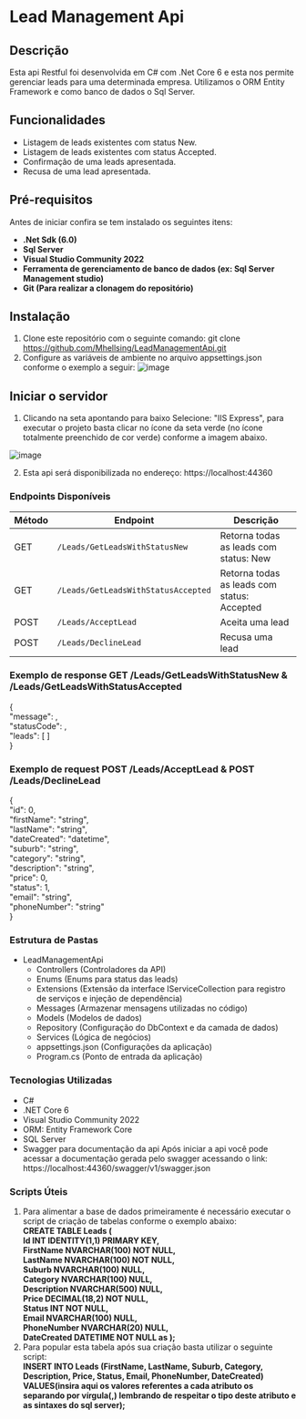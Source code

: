 # Lead Management Api
## Descrição
Esta api Restful foi desenvolvida em C# com .Net Core 6 e esta nos permite gerenciar leads para uma determinada empresa. 
Utilizamos o ORM Entity Framework e como banco de dados o Sql Server.  

## Funcionalidades
- Listagem de leads existentes com status New.
- Listagem de leads existentes com status Accepted.
- Confirmação de uma leads apresentada.
- Recusa de uma lead apresentada.

## Pré-requisitos
Antes de iniciar confira se tem instalado os seguintes itens:
- **.Net Sdk (6.0)**
- **Sql Server**
- **Visual Studio Community 2022**
- **Ferramenta de gerenciamento de banco de dados (ex: Sql Server Management studio)**
- **Git (Para realizar a clonagem do repositório)**

## Instalação
1. Clone este repositório com o seguinte comando: git clone https://github.com/Mhellsing/LeadManagementApi.git
2. Configure as variáveis de ambiente no arquivo appsettings.json conforme o exemplo a seguir:
   ![image](https://github.com/user-attachments/assets/f14fa201-5a9e-4a3f-8625-908e9ec3d76d)

## Iniciar o servidor
1. Clicando na seta apontando para baixo Selecione: "IIS Express", para executar o projeto basta 
clicar no ícone da seta verde (no ícone totalmente preenchido de cor verde) conforme a imagem abaixo.
  
![image](https://github.com/user-attachments/assets/e856f03f-d580-4bd7-b5a9-d0a669c733ec)

2. Esta api será disponibilizada no endereço: https://localhost:44360

### Endpoints Disponíveis

| Método | Endpoint                            | Descrição                                        |
|--------|-------------------------------------|--------------------------------------------------|
| GET    | `/Leads/GetLeadsWithStatusNew`      | Retorna todas as leads com status: New           |
| GET    | `/Leads/GetLeadsWithStatusAccepted` | Retorna todas as leads com status: Accepted      |
| POST   | `/Leads/AcceptLead`                 | Aceita uma lead                                  |
| POST   | `/Leads/DeclineLead`                | Recusa uma lead                                  |
### Exemplo de response GET /Leads/GetLeadsWithStatusNew & /Leads/GetLeadsWithStatusAccepted
{  
  "message": ,  
  "statusCode": ,  
  "leads": [  ]  
}

### Exemplo de request POST /Leads/AcceptLead & POST /Leads/DeclineLead
{  
  "id": 0,  
  "firstName": "string",  
  "lastName": "string",  
  "dateCreated": "datetime",  
  "suburb": "string",  
  "category": "string",  
  "description": "string",  
  "price": 0,  
  "status": 1,  
  "email": "string",  
  "phoneNumber": "string"  
}

### Estrutura de Pastas
- LeadManagementApi
   - Controllers        (Controladores da API)
   - Enums              (Enums para status das leads)
   - Extensions         (Extensão da interface IServiceCollection para registro de serviços e injeção de dependência)
   - Messages           (Armazenar mensagens utilizadas no código)
   - Models             (Modelos de dados)
   - Repository         (Configuração do DbContext e da camada de dados)
   - Services           (Lógica de negócios)
   - appsettings.json   (Configurações da aplicação)
   - Program.cs         (Ponto de entrada da aplicação)

### Tecnologias Utilizadas
- C#
- .NET Core 6
- Visual Studio Community 2022
- ORM: Entity Framework Core
- SQL Server
- Swagger para documentação da api
  Após iniciar a api você pode acessar a documentação gerada pelo swagger acessando o link: https://localhost:44360/swagger/v1/swagger.json

### Scripts Úteis
1. Para alimentar a base de dados primeiramente é necessário executar o script de criação de tabelas conforme o exemplo abaixo:  
**CREATE TABLE Leads (  
 Id INT IDENTITY(1,1) PRIMARY KEY,  
 FirstName NVARCHAR(100) NOT NULL,  
 LastName NVARCHAR(100) NOT NULL,  
 Suburb NVARCHAR(100) NULL,  
 Category NVARCHAR(100) NULL,  
 Description NVARCHAR(500) NULL,  
 Price DECIMAL(18,2) NOT NULL,  
 Status INT NOT NULL,  
 Email NVARCHAR(100) NULL,  
 PhoneNumber NVARCHAR(20) NULL,  
 DateCreated DATETIME NOT NULL  as
);**
2. Para popular esta tabela após sua criação basta utilizar o seguinte script:  
**INSERT INTO Leads (FirstName, LastName, Suburb, Category, Description, Price, Status, Email, PhoneNumber, DateCreated)
VALUES(insira aqui os valores referentes a cada atributo os separando por vírgula(,) lembrando de respeitar o tipo deste atributo e as sintaxes do sql server);**
